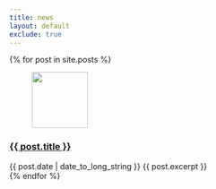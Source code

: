 ```yaml
---
title: news
layout: default
exclude: true
---
```


{% for post in site.posts %}
<div class="surface">
<figure>
	<img width="100px" src="{{post.feature_image}}">
</figure>
<h3>
	<a href="{{ post.url }}">
		{{ post.title }}
	</a>
</h3>
<time datetime="{{ post.date | date: "%Y-%m-%d" }}">{{ post.date | date_to_long_string }}</time>
{{ post.excerpt }}
</div>
{% endfor %}